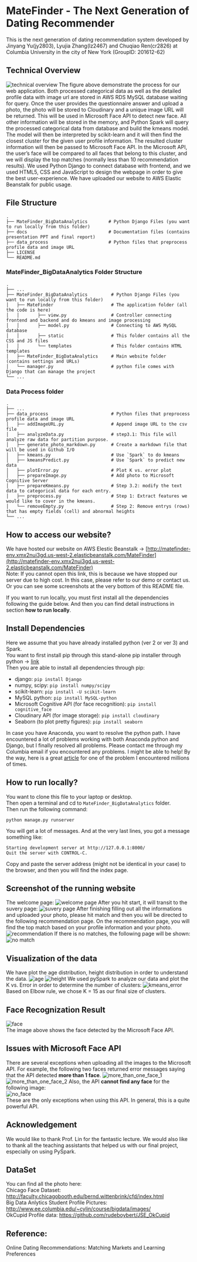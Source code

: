 # MateFinder - The Next Generation of Dating Recommender
This is the next generation of dating recommendation system developed by Jinyang Yu(jy2803), Lyujia Zhang(lz2467) and Chuqiao Ren(cr2826) at Columbia University in the city of New York (GroupID: 201612-62)     

## Technical Overview
![technical overview](https://renchuqiao.github.io/2016/12/22/project-image/overall_tech.png)
The figure above demonstrate the process for our web application. Both processed categorical data as well as the detailed profile data with image url are stored in AWS RDS MySQL database waiting for query. Once the user provides the questionnaire answer and upload a photo, the photo will be stored to Cloudinary and a unique image URL will be returned. This will be used in Microsoft Face API to detect new face. All other information will be stored in the memory, and Python Spark will query the processed categorical data from database and build the kmeans model. The model will then be interpreted by scikit-learn and it will then find the closest cluster for the given user profile information. The resulted cluster information will then be passed to Microsoft Face API. In the Microsoft API, the user’s face will be compared to all faces that belong to this cluster, and we will display the top matches (normally less than 10 recommendation results). We used Python Django to connect database with frontend, and we used HTML5, CSS and JavaScript to design the webpage in order to give the best user-experience. We have uploaded our website to AWS Elastic Beanstalk for public usage.

## File Structure
    .
    ├── MateFinder_BigDataAnalytics        # Python Django Files (you want to run locally from this folder)
    ├── docs                               # Documentation files (contains presentation PPT and final report)
    ├── data_process                       # Python files that preprocess profile data and image URL
    ├── LICENSE
    └── README.md
### MateFinder_BigDataAnalytics Folder Structure
    .
    ├── ...
    ├── MateFinder_BigDataAnalytics         # Python Django Files (you want to run locally from this folder)
    │   ├── MateFinder                      # The application folder (all the code is here)
    │   │       ├── view.py                 # Controller connecting frontend and backend and do kmeans and image processing
    │   │       ├── model.py                # Connecting to AWS MySQL database
    │   │       ├── static                  # This folder contains all the CSS and JS files
    │   │       └── templates               # This folder contains HTML templates
    │   ├── MateFinder_BigDataAnalytics     # Main website folder (contains settings and URLs)
    │   └── manager.py                      # python file comes with Django that can manage the project
    └── ...
### Data Process folder
    .
    ├── ...
    ├── data_process                        # Python files that preprocess profile data and image URL
    │   ├── addImageURL.py                  # Append image URL to the csv file
    │   ├── analyzeData.py                  # step3.1: This file will analyze raw data for partition purpose.
    │   ├── generate_photo_markdown.py      # Create a markdown file that will be used in Github I/O
    │   ├── kmeans.py                       # Use `Spark` to do kmeans
    │   ├── kmeansPredict.py                # Use `Spark` to predict new data
    │   ├── plotError.py                    # Plot K vs. error plot
    │   ├── prepareImage.py                 # Add photo to Microsoft Cognitive Server
    │   ├── prepareKmeans.py                # Step 3.2: modify the text data to categorical data for each entry.
    │   ├── preprocess.py                   # Step 1: Extract features we would like to cover in the kmeans.
    │   └── removeEmpty.py                  # Step 2: Remove entrys (rows) that has empty fields (cell) and abnormal heights
    └── ...

## How to access our website?
We have hosted our website on AWS Elestic Beanstalk -> [http://matefinder-env.xmx2nui3gd.us-west-2.elasticbeanstalk.com/MateFinder](http://matefinder-env.xmx2nui3gd.us-west-2.elasticbeanstalk.com/MateFinder)  
Note: If you cannot open this link, this is because we have stopped our server due to high cost. In this case, please refer to our demo or contact us. Or you can see some screenshots at the very bottom of this README file.

If you want to run locally, you must first install all the dependencies following the guide below. And then you can find detail instructions in section __how to run locally__.

## Install Dependencies
Here we assume that you have already installed python (ver 2 or ver 3) and Spark.  
You want to first install pip through this stand-alone pip installer through python -> [link](https://pip.pypa.io/en/latest/installing/#installing-with-get-pip-py)  
Then you are able to install all dependencies through pip:
+ django: `pip install Django`
+ numpy, scipy: `pip install numpy/scipy`
+ scikit-learn: `pip install -U scikit-learn`
+ MySQL python: `pip install MySQL-python`
+ Microsoft Cognitive API (for face recognition): `pip install cognitive_face`
+ Cloudinary API (for image storage): `pip install cloudinary`
+ Seaborn (to plot pretty figures): `pip install seaborn`

In case you have Anaconda, you want to resolve the python path. I have encountered a lot of problems working with both Anaconda python and Django, but I finally resolved all problems. Please contact me through my Columbia email if you encountered any problems. I might be able to help! By the way, here is a great [article](http://www.alirazabhayani.com/2014/12/psycopg2-macos-x-library-not-loaded.html) for one of the problem I encountered millions of times. 

## How to run locally?
You want to clone this file to your laptop or desktop.  
Then open a terminal and cd to `MateFinder_BigDataAnalytics` folder.  
Then run the following command:
```
python manage.py runserver
```
You will get a lot of messages. And at the very last lines, you got a message something like:
```
Starting development server at http://127.0.0.1:8000/
Quit the server with CONTROL-C.
```
Copy and paste the server address (might not be identical in your case) to the browser, and then you will find the index page.

## Screenshot of the running website
The welcome page:
![welcome page](https://renchuqiao.github.io/2016/12/22/project-image/welcome_page.png)
After you hit start, it will transit to the suvery page:
![suvery page](https://renchuqiao.github.io/2016/12/22/project-image/survey_page.png)
After finishing filling out all the informations and uploaded your photo, please hit match and then you will be directed to the following recommendation page. On the recommendation page, you will find the top match based on your profile information and your photo.
![recommendation](https://renchuqiao.github.io/2016/12/22/project-image/recommendation_list.png)
If there is no matches, the following page will be shown:
![no match](https://renchuqiao.github.io/2016/12/22/project-image/cannot_find.png)

## Visualization of the data
We have plot the age distribution, height distribution in order to understand the data.
![age](https://renchuqiao.github.io/2016/12/22/project-image/age.png)
![height](https://renchuqiao.github.io/2016/12/22/project-image/height.png)
We used pySpark to analyze our data and plot the K vs. Error in order to determine the number of clusters:
![kmeans_error](https://renchuqiao.github.io/2016/12/22/project-image/kmeans_error.png)
Based on Elbow rule, we chose K = 15 as our final size of clusters.

## Face Recognization Result
![face](https://renchuqiao.github.io/2016/12/22/project-image/correct_detection_lz2467.png)  
The image above shows the face detected by the Microsoft Face API.

## Issues with Microsoft Face API
There are several exceptions when uploading all the images to the Microsoft API. For example, the following two faces returned error messages saying that the API detected __more than 1 face__.
![more_than_one_face_1](https://renchuqiao.github.io/2016/12/22/project-image/error_detection_1.png)
![more_than_one_face_2](https://renchuqiao.github.io/2016/12/22/project-image/error_detection_2.png)
Also, the API __cannot find any face__ for the following image:  
![no_face](https://renchuqiao.github.io/2016/12/21/female/jp3495.jpg)   
These are the only exceptions when using this API. In general, this is a quite powerful API.

## Acknowledgement
We would like to thank Prof. Lin for the fantastic lecture. We would also like to thank all the teaching assistants that helped us with our final project, especially on using PySpark.

## DataSet
You can find all the photo here:   
Chicago Face Dataset: http://faculty.chicagobooth.edu/bernd.wittenbrink/cfd/index.html       
Big Data Anlytics Student Profile Pictures: http://www.ee.columbia.edu/~cylin/course/bigdata/images/      
OkCupid Profile data: https://github.com/rudeboybert/JSE_OkCupid    
   
## Reference:
Online Dating Recommendations: Matching Markets and Learning Preferences  
 




